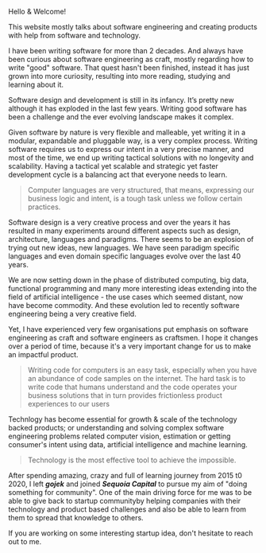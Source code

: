 

Hello & Welcome! 

This website mostly talks about software engineering and creating products with help from software and technology.

I have been writing software for more than 2 decades. And always have been curious about software engineering as craft, mostly regarding how to write "good" software. That quest hasn't been finished, instead it has just grown into more curiosity, resulting into more reading, studying and learning about it.

Software design and development is still in its infancy. It’s pretty new although it has exploded in the last few years. Writing good software has been a challenge and the ever evolving landscape makes it complex. 

Given software by nature is very flexible and malleable, yet writing it in a modular, expandable and pluggable way, is a very complex process. Writing software requires us to express our intent in a very precise manner, and most of the time, we end up writing tactical solutions with no longevity and scalability. Having a tactical yet scalable and strategic yet faster development cycle is a balancing act that everyone needs to learn. 

 

<blockquote class="blockquote">
Computer languages are very structured, that means, expressing our business logic and intent, is a tough task unless
we follow certain practices. 
</blockquote>


Software design is a very creative process and over the years it has resulted in many experiments around different aspects such as design, architecture, languages and paradigms. There seems to be an explosion of trying out new ideas, new languages. We have seen paradigm specific languages and even domain specific languages evolve over the last 40 years.

We are now setting down in the phase of distributed computing, big data, functional programming and many more interesting ideas extending into the field of artificial intelligence - the use cases which seemed distant, now have become commodity. And these evolution led to recently software engineering being a very creative field.

Yet, I have experienced very few organisations put emphasis on software engineering as craft and software engineers as craftsmen. I hope it changes over a period of time, because it's a very important change for us to make an impactful product.

<blockquote class="blockquote">
Writing code for computers is an easy task, especially when you have an abundance of code samples on the internet. The hard task is to write code that humans understand and the code operates your business solutions that in turn provides frictionless product experiences to our users 
</blockquote>



Technlogy has become essential for growth & scale of the technology backed products;
or understanding and solving complex software engineering problems related computer vision, estimation or getting consumer's intent using data, artificial intelligence and machine learning.

<blockquote class="blockquote">
Technology is the most effective tool to achieve the impossible.
</blockquote>


After spending amazing, crazy and full of learning journey from 2015 t0 2020, I left _**gojek**_ and joined _**Sequoia Capital**_ to pursue my aim of "doing something for community". One of the main driving force for me was to be able to give back to startup communityby helping companies with their technology and product based challenges and also be able to learn from them to spread that knowledge to others.

If you are working on some interesting startup idea, don't hesitate to reach out to me.


